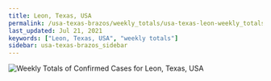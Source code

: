 ```yaml
---
title: Leon, Texas, USA
permalink: /usa-texas-brazos/weekly_totals/usa-texas-leon-weekly_totals.html
last_updated: Jul 21, 2021
keywords: ["Leon, Texas, USA", "weekly totals"]
sidebar: usa-texas-brazos_sidebar
---
```


![Weekly Totals of Confirmed Cases for Leon, Texas, USA](/covid_tracker/images/graphs/usa-texas-leon-weekly_totals_graph.png)
